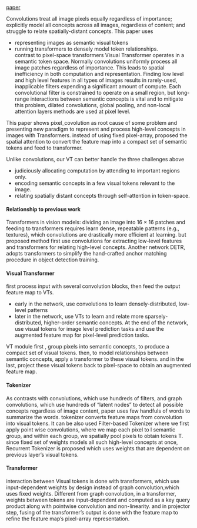 [paper](https://arxiv.org/pdf/2006.03677.pdf)

Convolutions treat all image pixels equally regardless of importance; explicitly model all concepts across all images,
regardless of content; and struggle to relate spatially-distant concepts. This paper uses
- representing images as semantic visual tokens
- running transformers to densely model token relationships.<br />
contrast to pixel-space transformers Visual Transformer operates in a semantic token space.
Normally convolutions uniformly process all
image patches regardless of importance. This leads to spatial inefficiency in both computation and representation.
Finding low level and high level features in all types of images results in rarely-used, inapplicable filters
expending a significant amount of compute. Each convolutional filter is constrained to operate on a small region,
but long-range interactions between semantic concepts is vital and to mitigate this problem,
dilated convolutions, global pooling, and non-local attention layers methods are used at pixel level.

This paper shows pixel_covolution as root cause of some problem and presenting new paradigm to represent and process 
high-level concepts in images with Transformers. instead of using fixed pixel-array, proposed the spatial attention
to convert the feature map into a compact set of semantic tokens and feed to transformer.

Unlike convolutions, our VT can better handle the three challenges above
- judiciously allocating computation by attending to important regions only.
- encoding semantic concepts in a few visual tokens relevant to the image.
- relating spatially distant concepts through self-attention in token-space.

#### Relationship to previous work
Transformers in vision models:  dividing an image into 16 × 16 patches and feeding to transformers requires 
learn dense, repeatable patterns (e.g., textures), which convolutions are
drastically more efficient at learning. but proposed method first use convolutions for extracting low-level features
and transformers for relating high-level concepts. Another network DETR, adopts transformers to
simplify the hand-crafted anchor matching procedure in object detection training.

#### Visual Transformer
first process input with several convolution blocks, then feed the output feature map to VTs.
- early in the network, use convolutions to learn densely-distributed, low-level patterns
-  later in the network, use VTs to learn and relate more sparsely-distributed, higher-order semantic concepts.
At the end of the network, use visual tokens for image level prediction tasks and use the augmented feature map
for pixel-level prediction tasks.

VT module first , group pixels into semantic concepts, to produce a compact set of visual
tokens. then,  to model relationships between semantic concepts, apply a transformer to these visual tokens.
and in the last, project these visual tokens back to pixel-space to obtain an augmented feature map.

#### Tokenizer
As contrasts with convolutions, which use hundreds of filters, and graph convolutions, which use hundreds of
“latent nodes” to detect all possible concepts regardless of image content, paper uses few handfuls of words to 
summarize the words. tokenizer converts feature maps from convolution into visual tokens. It can be also used 
Filter-based Tokenizer where we first apply point wise convolutions, where we map each pixel
to l semantic group, and within each group, we spatially pool pixels to obtain tokens T.
since fixed set of weights models all such high-level concepts at once, Recurrent Tokenizer 
is proposed which uses weights that are dependent on previous layer’s visual tokens.

#### Transformer
interaction between Visual tokens is done with transformers, which use input-dependent weights by design
instead of graph convolution,which uses fixed weights.
Different from graph convolution, in a transformer, weights between tokens are input-dependent and computed as a 
key query product along with pointwise convolution and non-linearity. and in projector step, fusing of the transformer’s
output is done with the feature map to refine the feature map’s pixel-array representation.
